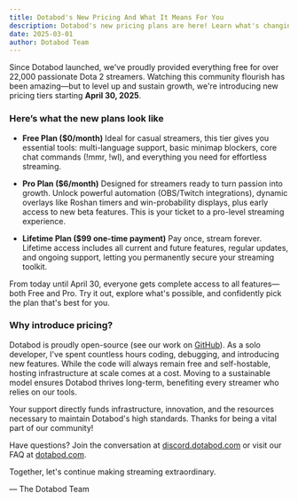 ```yaml
---
title: Dotabod's New Pricing And What It Means For You
description: Dotabod's new pricing plans are here! Learn what's changing and how it affects you.
date: 2025-03-01
author: Dotabod Team
---
```



Since Dotabod launched, we've proudly provided everything free for over 22,000 passionate Dota 2 streamers. Watching this community flourish has been amazing—but to level up and sustain growth, we're introducing new pricing tiers starting **April 30, 2025**.

### Here’s what the new plans look like

- **Free Plan ($0/month)**
  Ideal for casual streamers, this tier gives you essential tools: multi-language support, basic minimap blockers, core chat commands (!mmr, !wl), and everything you need for effortless streaming.

- **Pro Plan ($6/month)**
  Designed for streamers ready to turn passion into growth. Unlock powerful automation (OBS/Twitch integrations), dynamic overlays like Roshan timers and win-probability displays, plus early access to new beta features. This is your ticket to a pro-level streaming experience.

- **Lifetime Plan ($99 one-time payment)**
  Pay once, stream forever. Lifetime access includes all current and future features, regular updates, and ongoing support, letting you permanently secure your streaming toolkit.

From today until April 30, everyone gets complete access to all features—both Free and Pro. Try it out, explore what's possible, and confidently pick the plan that's best for you.

### Why introduce pricing?

Dotabod is proudly open-source (see our work on [GitHub](https://github.com/dotabod)). As a solo developer, I've spent countless hours coding, debugging, and introducing new features. While the code will always remain free and self-hostable, hosting infrastructure at scale comes at a cost. Moving to a sustainable model ensures Dotabod thrives long-term, benefiting every streamer who relies on our tools.

Your support directly funds infrastructure, innovation, and the resources necessary to maintain Dotabod's high standards. Thanks for being a vital part of our community!

Have questions? Join the conversation at [discord.dotabod.com](https://discord.dotabod.com) or visit our FAQ at [dotabod.com](https://dotabod.com/#faq).

Together, let's continue making streaming extraordinary.

— The Dotabod Team
